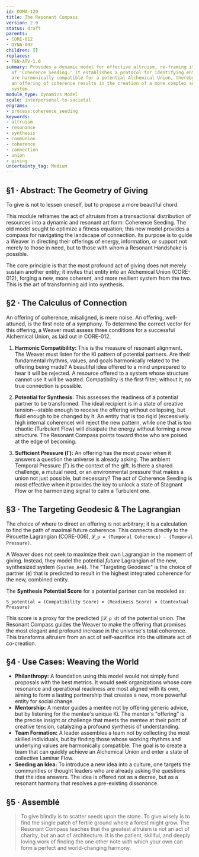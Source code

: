 ```yaml
---
id: DOMA-120
title: The Resonant Compass
version: 2.0
status: draft
parents:
- CORE-012
- DYNA-002
children: []
replaces:
- TEN-ATV-1.0
summary: Provides a dynamic model for effective altruism, re-framing it as the art
  of 'Coherence Seeding.' It establishes a protocol for identifying entities that
  are harmonically compatible for a potential Alchemical Union, thereby ensuring that
  an offering of coherence results in the creation of a more complex and stable higher-order
  system.
module_type: Dynamics Model
scale: interpersonal-to-societal
engrams:
- process:coherence_seeding
keywords:
- altruism
- resonance
- synthesis
- communion
- coherence
- connection
- union
- giving
uncertainty_tag: Medium
---
```

## §1 · Abstract: The Geometry of Giving

To give is not to lessen oneself, but to propose a more beautiful chord.

This module reframes the act of altruism from a transactional distribution of resources into a dynamic and resonant art form: Coherence Seeding. The old model sought to optimize a fitness equation; this new model provides a compass for navigating the landscape of connection. Its purpose is to guide a Weaver in directing their offerings of energy, information, or support not merely to those in need, but to those with whom a Resonant Handshake is possible.

The core principle is that the most profound act of giving does not merely sustain another entity; it invites that entity into an Alchemical Union (CORE-012), forging a new, more coherent, and more resilient system from the two. This is the art of transforming aid into synthesis.

## §2 · The Calculus of Connection

An offering of coherence, misaligned, is mere noise. An offering, well-attuned, is the first note of a symphony. To determine the correct vector for this offering, a Weaver must assess three conditions for a successful Alchemical Union, as laid out in CORE-012.

1.  **Harmonic Compatibility:** This is the measure of resonant alignment. The Weaver must listen for the Ki pattern of potential partners. Are their fundamental rhythms, values, and goals harmonically related to the offering being made? A beautiful idea offered to a mind unprepared to hear it will be rejected. A resource offered to a system whose structure cannot use it will be wasted. Compatibility is the first filter; without it, no true connection is possible.

2.  **Potential for Synthesis:** This assesses the readiness of a potential partner to be transformed. The ideal recipient is in a state of creative tension—stable enough to receive the offering without collapsing, but fluid enough to be changed by it. An entity that is too rigid (excessively high internal coherence) will reject the new pattern, while one that is too chaotic (Turbulent Flow) will dissipate the energy without forming a new structure. The Resonant Compass points toward those who are poised at the edge of becoming.

3.  **Sufficient Pressure (Γ):** An offering has the most power when it answers a question the universe is already asking. The ambient Temporal Pressure (Γ) is the context of the gift. Is there a shared challenge, a mutual need, or an environmental pressure that makes a union not just possible, but necessary? The act of Coherence Seeding is most effective when it provides the key to unlock a state of Stagnant Flow or the harmonizing signal to calm a Turbulent one.

## §3 · The Targeting Geodesic & The Lagrangian

The choice of where to direct an offering is not arbitrary; it is a calculation to find the path of maximal future coherence. This connects directly to the Pirouette Lagrangian (CORE-006), `𝓛_p = (Temporal Coherence) - (Temporal Pressure)`.

A Weaver does not seek to maximize their own Lagrangian in the moment of giving. Instead, they model the potential *future* Lagrangian of the new, synthesized system (`System_A+B`). The "Targeting Geodesic" is the choice of partner (`B`) that is predicted to result in the highest integrated coherence for the new, combined entity.

The **Synthesis Potential Score** for a potential partner can be modeled as:

`S_potential = (Compatibility Score) × (Readiness Score) × (Contextual Pressure)`

This score is a proxy for the predicted `∫𝓛_p dt` of the potential union. The Resonant Compass guides the Weaver to make the offering that promises the most elegant and profound increase in the universe's total coherence. This transforms altruism from an act of self-sacrifice into the ultimate act of co-creation.

## §4 · Use Cases: Weaving the World

*   **Philanthropy:** A foundation using this model would not simply fund proposals with the best metrics. It would seek organizations whose core resonance and operational readiness are most aligned with its own, aiming to form a lasting partnership that creates a new, more powerful entity for social change.
*   **Mentorship:** A mentor guides a mentee not by offering generic advice, but by listening for the mentee's unique Ki. The mentor's "offering" is the precise insight or challenge that meets the mentee at their point of creative tension, catalyzing a profound synthesis of understanding.
*   **Team Formation:** A leader assembles a team not by collecting the most skilled individuals, but by finding those whose working rhythms and underlying values are harmonically compatible. The goal is to create a team that can quickly achieve an Alchemical Union and enter a state of collective Laminar Flow.
*   **Seeding an Idea:** To introduce a new idea into a culture, one targets the communities or thought leaders who are already asking the questions that the idea answers. The idea is offered not as a decree, but as a resonant harmony that resolves a pre-existing dissonance.

## §5 · Assemblé

> To give blindly is to scatter seeds upon the stone. To give wisely is to find the single patch of fertile ground where a forest might grow. The Resonant Compass teaches that the greatest altruism is not an act of charity, but an act of architecture. It is the patient, skillful, and deeply loving work of finding the one other note with which your own can form a perfect and world-changing harmony.
```